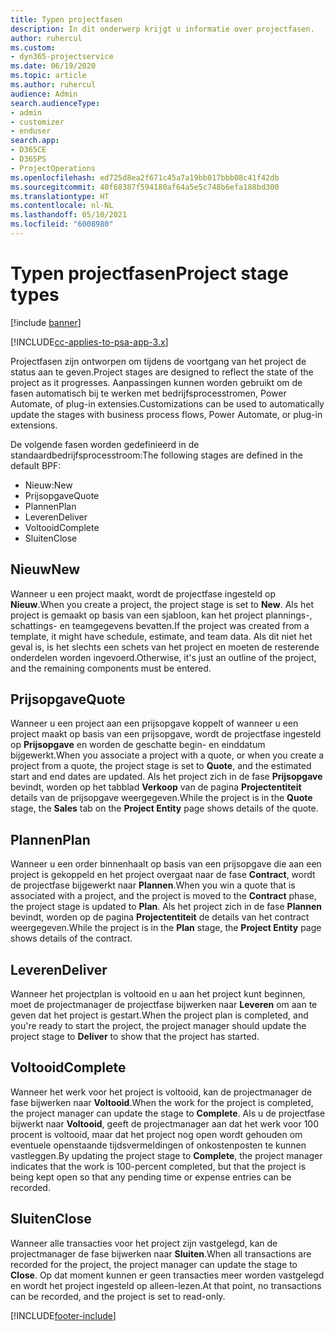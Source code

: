 ```yaml
---
title: Typen projectfasen
description: In dit onderwerp krijgt u informatie over projectfasen.
author: ruhercul
ms.custom:
- dyn365-projectservice
ms.date: 06/19/2020
ms.topic: article
ms.author: ruhercul
audience: Admin
search.audienceType:
- admin
- customizer
- enduser
search.app:
- D365CE
- D365PS
- ProjectOperations
ms.openlocfilehash: ed725d8ea2f671c45a7a19bb017bbb08c41f42db
ms.sourcegitcommit: 40f68387f594180af64a5e5c748b6efa188bd300
ms.translationtype: HT
ms.contentlocale: nl-NL
ms.lasthandoff: 05/10/2021
ms.locfileid: "6008980"
---
```

# <a name="project-stage-types"></a><span data-ttu-id="a3101-103">Typen projectfasen</span><span class="sxs-lookup"><span data-stu-id="a3101-103">Project stage types</span></span> 

[!include [banner](../includes/psa-now-project-operations.md)]

[!INCLUDE[cc-applies-to-psa-app-3.x](../includes/cc-applies-to-psa-app-3x.md)]

<span data-ttu-id="a3101-104">Projectfasen zijn ontworpen om tijdens de voortgang van het project de status aan te geven.</span><span class="sxs-lookup"><span data-stu-id="a3101-104">Project stages are designed to reflect the state of the project as it progresses.</span></span> <span data-ttu-id="a3101-105">Aanpassingen kunnen worden gebruikt om de fasen automatisch bij te werken met bedrijfsprocesstromen, Power Automate, of plug-in extensies.</span><span class="sxs-lookup"><span data-stu-id="a3101-105">Customizations can be used to automatically update the stages with business process flows, Power Automate, or plug-in extensions.</span></span>

<span data-ttu-id="a3101-106">De volgende fasen worden gedefinieerd in de standaardbedrijfsprocesstroom:</span><span class="sxs-lookup"><span data-stu-id="a3101-106">The following stages are defined in the default BPF:</span></span>

- <span data-ttu-id="a3101-107">Nieuw:</span><span class="sxs-lookup"><span data-stu-id="a3101-107">New</span></span>
- <span data-ttu-id="a3101-108">Prijsopgave</span><span class="sxs-lookup"><span data-stu-id="a3101-108">Quote</span></span>
- <span data-ttu-id="a3101-109">Plannen</span><span class="sxs-lookup"><span data-stu-id="a3101-109">Plan</span></span>
- <span data-ttu-id="a3101-110">Leveren</span><span class="sxs-lookup"><span data-stu-id="a3101-110">Deliver</span></span>
- <span data-ttu-id="a3101-111">Voltooid</span><span class="sxs-lookup"><span data-stu-id="a3101-111">Complete</span></span>
- <span data-ttu-id="a3101-112">Sluiten</span><span class="sxs-lookup"><span data-stu-id="a3101-112">Close</span></span> 

## <a name="new"></a><span data-ttu-id="a3101-113">Nieuw</span><span class="sxs-lookup"><span data-stu-id="a3101-113">New</span></span>

<span data-ttu-id="a3101-114">Wanneer u een project maakt, wordt de projectfase ingesteld op **Nieuw**.</span><span class="sxs-lookup"><span data-stu-id="a3101-114">When you create a project, the project stage is set to **New**.</span></span> <span data-ttu-id="a3101-115">Als het project is gemaakt op basis van een sjabloon, kan het project plannings-, schattings- en teamgegevens bevatten.</span><span class="sxs-lookup"><span data-stu-id="a3101-115">If the project was created from a template, it might have schedule, estimate, and team data.</span></span> <span data-ttu-id="a3101-116">Als dit niet het geval is, is het slechts een schets van het project en moeten de resterende onderdelen worden ingevoerd.</span><span class="sxs-lookup"><span data-stu-id="a3101-116">Otherwise, it's just an outline of the project, and the remaining components must be entered.</span></span>

## <a name="quote"></a><span data-ttu-id="a3101-117">Prijsopgave</span><span class="sxs-lookup"><span data-stu-id="a3101-117">Quote</span></span>

<span data-ttu-id="a3101-118">Wanneer u een project aan een prijsopgave koppelt of wanneer u een project maakt op basis van een prijsopgave, wordt de projectfase ingesteld op **Prijsopgave** en worden de geschatte begin- en einddatum bijgewerkt.</span><span class="sxs-lookup"><span data-stu-id="a3101-118">When you associate a project with a quote, or when you create a project from a quote, the project stage is set to **Quote**, and the estimated start and end dates are updated.</span></span> <span data-ttu-id="a3101-119">Als het project zich in de fase **Prijsopgave** bevindt, worden op het tabblad **Verkoop** van de pagina **Projectentiteit** details van de prijsopgave weergegeven.</span><span class="sxs-lookup"><span data-stu-id="a3101-119">While the project is in the **Quote** stage, the **Sales** tab on the **Project Entity** page shows details of the quote.</span></span>

## <a name="plan"></a><span data-ttu-id="a3101-120">Plannen</span><span class="sxs-lookup"><span data-stu-id="a3101-120">Plan</span></span>

<span data-ttu-id="a3101-121">Wanneer u een order binnenhaalt op basis van een prijsopgave die aan een project is gekoppeld en het project overgaat naar de fase **Contract**, wordt de projectfase bijgewerkt naar **Plannen**.</span><span class="sxs-lookup"><span data-stu-id="a3101-121">When you win a quote that is associated with a project, and the project is moved to the **Contract** phase, the project stage is updated to **Plan**.</span></span> <span data-ttu-id="a3101-122">Als het project zich in de fase **Plannen** bevindt, worden op de pagina **Projectentiteit** de details van het contract weergegeven.</span><span class="sxs-lookup"><span data-stu-id="a3101-122">While the project is in the **Plan** stage, the **Project Entity** page shows details of the contract.</span></span>

## <a name="deliver"></a><span data-ttu-id="a3101-123">Leveren</span><span class="sxs-lookup"><span data-stu-id="a3101-123">Deliver</span></span>

<span data-ttu-id="a3101-124">Wanneer het projectplan is voltooid en u aan het project kunt beginnen, moet de projectmanager de projectfase bijwerken naar **Leveren** om aan te geven dat het project is gestart.</span><span class="sxs-lookup"><span data-stu-id="a3101-124">When the project plan is completed, and you're ready to start the project, the project manager should update the project stage to **Deliver** to show that the project has started.</span></span>

## <a name="complete"></a><span data-ttu-id="a3101-125">Voltooid</span><span class="sxs-lookup"><span data-stu-id="a3101-125">Complete</span></span> 

<span data-ttu-id="a3101-126">Wanneer het werk voor het project is voltooid, kan de projectmanager de fase bijwerken naar **Voltooid**.</span><span class="sxs-lookup"><span data-stu-id="a3101-126">When the work for the project is completed, the project manager can update the stage to **Complete**.</span></span> <span data-ttu-id="a3101-127">Als u de projectfase bijwerkt naar **Voltooid**, geeft de projectmanager aan dat het werk voor 100 procent is voltooid, maar dat het project nog open wordt gehouden om eventuele openstaande tijdsvermeldingen of onkostenposten te kunnen vastleggen.</span><span class="sxs-lookup"><span data-stu-id="a3101-127">By updating the project stage to **Complete**, the project manager indicates that the work is 100-percent completed, but that the project is being kept open so that any pending time or expense entries can be recorded.</span></span>

## <a name="close"></a><span data-ttu-id="a3101-128">Sluiten</span><span class="sxs-lookup"><span data-stu-id="a3101-128">Close</span></span>

<span data-ttu-id="a3101-129">Wanneer alle transacties voor het project zijn vastgelegd, kan de projectmanager de fase bijwerken naar **Sluiten**.</span><span class="sxs-lookup"><span data-stu-id="a3101-129">When all transactions are recorded for the project, the project manager can update the stage to **Close**.</span></span> <span data-ttu-id="a3101-130">Op dat moment kunnen er geen transacties meer worden vastgelegd en wordt het project ingesteld op alleen-lezen.</span><span class="sxs-lookup"><span data-stu-id="a3101-130">At that point, no transactions can be recorded, and the project is set to read-only.</span></span>


[!INCLUDE[footer-include](../includes/footer-banner.md)]